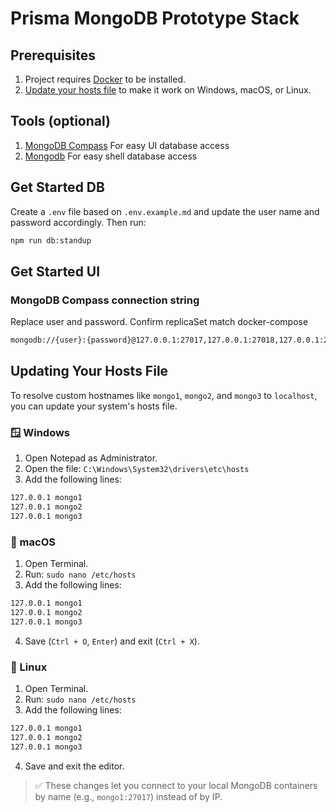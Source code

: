 # Prisma MongoDB Prototype Stack

## Prerequisites

1) Project requires [Docker](https://docs.docker.com/engine/install/) to be installed.
2) [Update your hosts file](#updating-your-hosts-file) to make it work on Windows, macOS, or Linux.

## Tools (optional)
1) [MongoDB Compass](https://www.mongodb.com/docs/compass/install/) For easy UI database access
2) [Mongodb](https://www.mongodb.com/docs/mongodb-shell/install/) For easy shell database access

## Get Started DB
Create a `.env` file based on `.env.example.md` and update the user name and password accordingly. Then run:
```sh
npm run db:standup
```

## Get Started UI

### MongoDB Compass connection string
Replace user and password. Confirm replicaSet match docker-compose

```sh
mongodb://{user}:{password}@127.0.0.1:27017,127.0.0.1:27018,127.0.0.1:27019/?replicaSet=rs0&authSource=admin
```

## Updating Your Hosts File

To resolve custom hostnames like `mongo1`, `mongo2`, and `mongo3` to `localhost`, you can update your system's hosts file.


### 🪟 Windows

1. Open Notepad as Administrator.
2. Open the file: `C:\Windows\System32\drivers\etc\hosts`
3. Add the following lines:
```sh
127.0.0.1 mongo1
127.0.0.1 mongo2
127.0.0.1 mongo3
```

### 🍎 macOS

1. Open Terminal.
2. Run: `sudo nano /etc/hosts`
3. Add the following lines:
```sh
127.0.0.1 mongo1
127.0.0.1 mongo2
127.0.0.1 mongo3
```
4. Save (`Ctrl + O`, `Enter`) and exit (`Ctrl + X`).

### 🐧 Linux

1. Open Terminal.
2. Run: `sudo nano /etc/hosts`
3. Add the following lines:
```sh
127.0.0.1 mongo1
127.0.0.1 mongo2
127.0.0.1 mongo3
```
4. Save and exit the editor.

> ✅ These changes let you connect to your local MongoDB containers by name (e.g., `mongo1:27017`) instead of by IP.